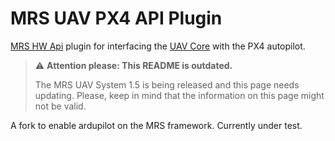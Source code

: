 # MRS UAV PX4 API Plugin

[MRS HW Api](https://github.com/ctu-mrs/mrs_uav_hw_api) plugin for interfacing the [UAV Core](https://github.com/ctu-mrs/mrs_uav_core) with the PX4 autopilot.

> :warning: **Attention please: This README is outdated.**
>
> The MRS UAV System 1.5 is being released and this page needs updating. Please, keep in mind that the information on this page might not be valid.


A fork to enable ardupilot on the MRS framework. Currently under test. 
